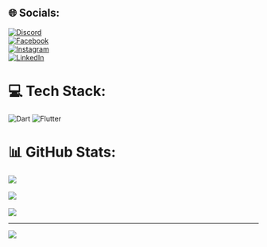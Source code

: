 <!---
- 👋 Hi, I’m Milan Tilija
- 👀 I’m interested in coding and developing a cross-platform app.
- 🙌 I am a self-learner in Flutter cross-platform and I have been developing clone apps.
- 🌱 I recently graduated from Informatics College of Pokhara with a BIT(Bachelor in Information Technology).
- 📫 You can reach me: milantilija39@gmail.com


Milan39/Milan39 is a ✨ special ✨ repository because its `README.md` (this file) appears on your GitHub profile.
You can click the Preview link to take a look at your changes.
--->


## 🌐 Socials:

[![Discord](https://img.shields.io/badge/Discord-%237289DA.svg?logo=discord&logoColor=white)](https://discord.gg/red_haired_dancho) <br/>
[![Facebook](https://img.shields.io/badge/Facebook-%231877F2.svg?logo=Facebook&logoColor=white)](https://www.facebook.com/profile.php?id=100090645295362) <br/>
[![Instagram](https://img.shields.io/badge/Instagram-%23E4405F.svg?logo=Instagram&logoColor=white)](https://instagram.com/milan_tilija) <br/>
[![LinkedIn](https://img.shields.io/badge/LinkedIn-%230077B5.svg?logo=linkedin&logoColor=white)](https://www.linkedin.com/in/milan-tilija-004a29216/) <br/>

# 💻 Tech Stack:
![Dart](https://img.shields.io/badge/dart-%230175C2.svg?style=for-the-badge&logo=dart&logoColor=white) ![Flutter](https://img.shields.io/badge/Flutter-%2302569B.svg?style=for-the-badge&logo=Flutter&logoColor=white)

# 📊 GitHub Stats:
![](https://github-readme-stats.vercel.app/api?username=Milan39&theme=dark&hide_border=false&include_all_commits=false&count_private=false)<br/> <br/>
![](https://github-readme-streak-stats.herokuapp.com/?user=Milan39&theme=dark&hide_border=false)<br/><br/>
![](https://github-readme-stats.vercel.app/api/top-langs/?username=Milan39&theme=dark&hide_border=false&include_all_commits=false&count_private=false&layout=compact)<br/>

---

[![](https://visitcount.itsvg.in/api?id=Milan39&icon=0&color=0)](https://visitcount.itsvg.in)

<!-- Proudly created with GPRM ( https://gprm.itsvg.in ) -->
